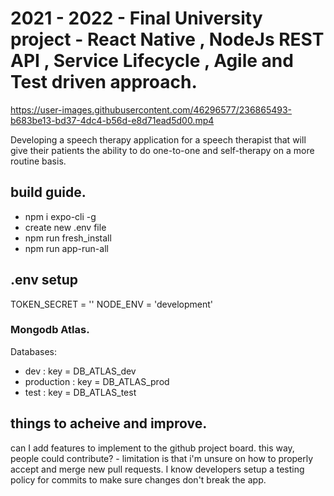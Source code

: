 
# 2021 - 2022 - Final University project - React Native , NodeJs REST API , Service Lifecycle , Agile and Test driven approach.



https://user-images.githubusercontent.com/46296577/236865493-b683be13-bd37-4dc4-b56d-e8d71ead5d00.mp4



Developing a speech therapy application for a speech therapist that will give their patients the ability to do one-to-one and self-therapy on a more routine basis.


## build guide.

* npm i expo-cli -g
* create new .env file
* npm run fresh_install
* npm run app-run-all

## .env setup

TOKEN_SECRET = ''
NODE_ENV = 'development'

### Mongodb Atlas.
  Databases:
   - dev : 
      key = DB_ATLAS_dev  
   - production : 
      key = DB_ATLAS_prod 
   - test :
      key = DB_ATLAS_test

## things to acheive and improve.
   can I add features to implement to the github project board. this way, people could contribute?
     - limitation is that i'm unsure on how to properly accept and merge new pull requests. I know developers setup a testing policy  for commits to make sure changes don't break the app.
